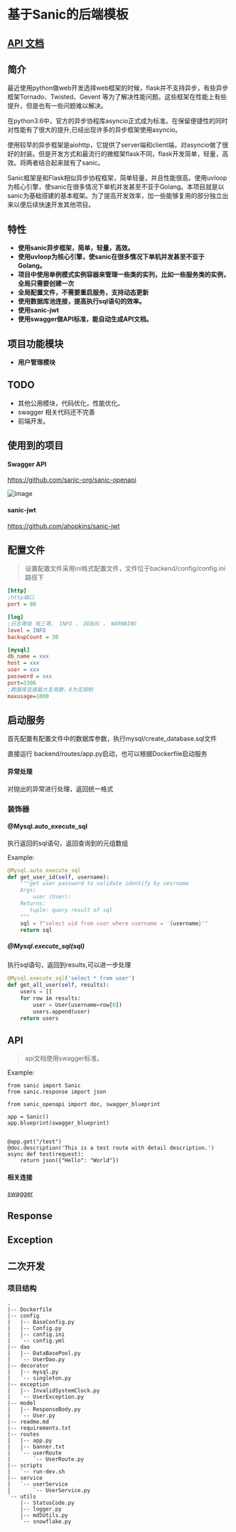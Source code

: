 # 基于Sanic的后端模板
## [API 文档](user_api.md) 
## 简介

最近使用python做web开发选择web框架的时候，flask并不支持异步，有些异步框架Tornado、Twisted、Gevent 等为了解决性能问题。这些框架在性能上有些提升，但是也有一些问题难以解决。

在python3.6中，官方的异步协程库asyncio正式成为标准。在保留便捷性的同时对性能有了很大的提升,已经出现许多的异步框架使用asyncio。

使用较早的异步框架是aiohttp，它提供了server端和client端，对asyncio做了很好的封装。但是开发方式和最流行的微框架flask不同，flask开发简单，轻量，高效。将两者结合起来就有了sanic。

Sanic框架是和Flask相似异步协程框架，简单轻量，并且性能很高。使用uvloop为核心引擎，使sanic在很多情况下单机并发甚至不亚于Golang。本项目就是以sanic为基础搭建的基本框架。为了提高开发效率，加一些能够复用的部分独立出来以便后续快速开发其他项目。

## 特性

* **使用sanic异步框架，简单，轻量，高效。**
* **使用uvloop为核心引擎，使sanic在很多情况下单机并发甚至不亚于Golang。**
* **项目中使用单例模式实例容器来管理一些类的实列，比如一些服务类的实例，全局只需要创建一次**
* **全局配置文件，不需要重启服务，支持动态更新**
* **使用数据库池连接，提高执行sql语句的效率。**
* **使用sanic-jwt**
* **使用swagger做API标准，能自动生成API文档。**

## 项目功能模块

* **用户管理模块**

## TODO

* 其他公用模块，代码优化，性能优化。
* swagger 相关代码还不完善
* 前端开发。

## 使用到的项目

#### Swagger API

https://github.com/sanic-org/sanic-openapi

![image](https://raw.githubusercontent.com/lovemefan/sanic-backend/master/resources/swagger.png)

#### sanic-jwt

https://github.com/ahopkins/sanic-jwt

## 配置文件

> 设置配置文件采用ini格式配置文件，文件位于backend/config/config.ini 路径下

```ini
[http]
;http端口
port = 80

[log]
;日志等级 有三等， INFO ， DEBUG ， WARNNING
level = INFO
backupCount = 30

[mysql]
db_name = xxx
host = xxx
user = xxx
password = xxx
port=3306
;数据库连接最大复用数，0为无限制
maxusage=1000
```

## 启动服务

首先配置有配置文件中的数据库参数，执行mysql/create_database.sql文件

直接运行 backend/routes/app.py启动，也可以根据Dockerfile启动服务



#### 异常处理

对抛出的异常进行处理，返回统一格式



### 装饰器

#### @Mysql.auto_execute_sql

执行返回的sql语句，返回查询到的元组数组

Example:

```python
@Mysql.auto_execute_sql
def get_user_id(self, username):
    """get user password to validate identify by uesrname
    Args:
        user (User):
    Returns:
       tuple: query result of sql
    """
    sql = f"select uid from user where username = '{username}'"
    return sql
```

##### @Mysql.execute_sql(sql)

执行sql语句，返回到results,可以进一步处理

```python
@Mysql.execute_sql('select * from user')
def get_all_user(self, results):
    users = []
    for row in results:
        user = User(username=row[0])
        users.append(user)
    return users
```


## API

> api文档使用swagger标准。



Example:

```
from sanic import Sanic
from sanic.response import json

from sanic_openapi import doc, swagger_blueprint

app = Sanic()
app.blueprint(swagger_blueprint)


@app.get("/test")
@doc.description('This is a test route with detail description.')
async def test(request):
    return json({"Hello": "World"})
```

#### 相关连接

[swagger](https://sanic-openapi.readthedocs.io/en/stable/index.html)

## Response


## Exception



## 二次开发

### 项目结构

```
.
|-- Dockerfile
|-- config
|   |-- BaseConfig.py
|   |-- Config.py
|   |-- config.ini
|   `-- config.yml
|-- dao
|   |-- DataBasePool.py
|   `-- UserDao.py
|-- decorator
|   |-- mysql.py
|   `-- singleton.py
|-- exception
|   |-- InvalidSystemClock.py
|   `-- UserException.py
|-- model
|   |-- ResponseBody.py
|   `-- User.py
|-- readme.md
|-- requirements.txt
|-- routes
|   |-- app.py
|   |-- banner.txt
|   `-- userRoute
|       `-- UserRoute.py
|-- scripts
|   `-- run-dev.sh
|-- service
|   `-- userService
|       `-- UserService.py
`-- utils
    |-- StatusCode.py
    |-- logger.py
    |-- md5Utils.py
    `-- snowflake.py

```